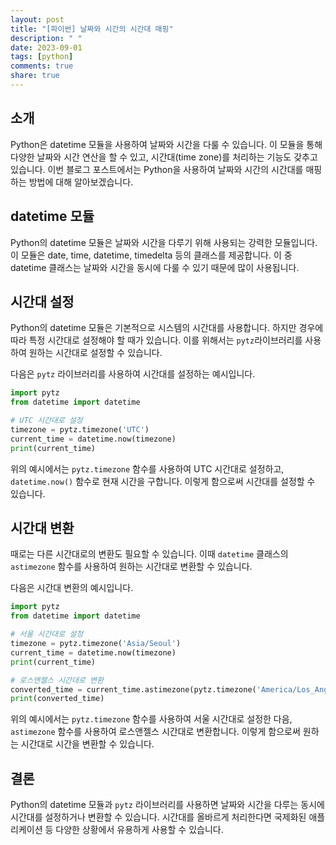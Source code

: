```yaml
---
layout: post
title: "[파이썬] 날짜와 시간의 시간대 매핑"
description: " "
date: 2023-09-01
tags: [python]
comments: true
share: true
---
```


## 소개

Python은 datetime 모듈을 사용하여 날짜와 시간을 다룰 수 있습니다. 이 모듈을 통해 다양한 날짜와 시간 연산을 할 수 있고, 시간대(time zone)를 처리하는 기능도 갖추고 있습니다. 이번 블로그 포스트에서는 Python을 사용하여 날짜와 시간의 시간대를 매핑하는 방법에 대해 알아보겠습니다.

## datetime 모듈

Python의 datetime 모듈은 날짜와 시간을 다루기 위해 사용되는 강력한 모듈입니다. 이 모듈은 date, time, datetime, timedelta 등의 클래스를 제공합니다. 이 중 datetime 클래스는 날짜와 시간을 동시에 다룰 수 있기 때문에 많이 사용됩니다.

## 시간대 설정

Python의 datetime 모듈은 기본적으로 시스템의 시간대를 사용합니다. 하지만 경우에 따라 특정 시간대로 설정해야 할 때가 있습니다. 이를 위해서는 `pytz`라이브러리를 사용하여 원하는 시간대로 설정할 수 있습니다.

다음은 `pytz` 라이브러리를 사용하여 시간대를 설정하는 예시입니다.

```python
import pytz
from datetime import datetime

# UTC 시간대로 설정
timezone = pytz.timezone('UTC')
current_time = datetime.now(timezone)
print(current_time)
```

위의 예시에서는 `pytz.timezone` 함수를 사용하여 UTC 시간대로 설정하고, `datetime.now()` 함수로 현재 시간을 구합니다. 이렇게 함으로써 시간대를 설정할 수 있습니다.

## 시간대 변환

때로는 다른 시간대로의 변환도 필요할 수 있습니다. 이때 `datetime` 클래스의 `astimezone` 함수를 사용하여 원하는 시간대로 변환할 수 있습니다.

다음은 시간대 변환의 예시입니다.

```python
import pytz
from datetime import datetime

# 서울 시간대로 설정
timezone = pytz.timezone('Asia/Seoul')
current_time = datetime.now(timezone)
print(current_time)

# 로스앤젤스 시간대로 변환
converted_time = current_time.astimezone(pytz.timezone('America/Los_Angeles'))
print(converted_time)
```

위의 예시에서는 `pytz.timezone` 함수를 사용하여 서울 시간대로 설정한 다음, `astimezone` 함수를 사용하여 로스앤젤스 시간대로 변환합니다. 이렇게 함으로써 원하는 시간대로 시간을 변환할 수 있습니다.

## 결론

Python의 datetime 모듈과 `pytz` 라이브러리를 사용하면 날짜와 시간을 다루는 동시에 시간대를 설정하거나 변환할 수 있습니다. 시간대를 올바르게 처리한다면 국제화된 애플리케이션 등 다양한 상황에서 유용하게 사용할 수 있습니다.